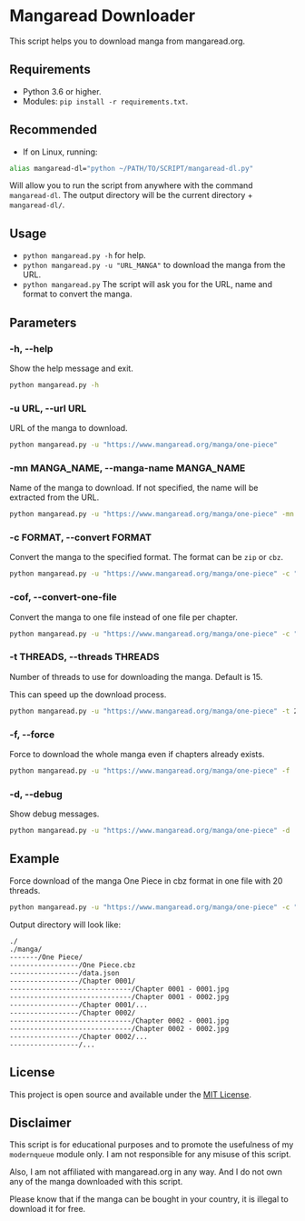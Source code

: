 # Mangaread Downloader

This script helps you to download manga from mangaread.org.

## Requirements

- Python 3.6 or higher.
- Modules: `pip install -r requirements.txt`.

## Recommended

- If on Linux, running:

```bash
alias mangaread-dl="python ~/PATH/TO/SCRIPT/mangaread-dl.py"
```

Will allow you to run the script from anywhere with the command `mangaread-dl`. The output directory will be the current directory + `mangaread-dl/`.

## Usage

- `python mangaread.py -h` for help.
- `python mangaread.py -u "URL_MANGA"` to download the manga from the URL.
- `python mangaread.py` The script will ask you for the URL, name and format to convert the manga.

## Parameters

### -h, --help

Show the help message and exit.

```bash
python mangaread.py -h
```

### -u URL, --url URL

URL of the manga to download.

```bash
python mangaread.py -u "https://www.mangaread.org/manga/one-piece"
```

### -mn MANGA_NAME, --manga-name MANGA_NAME

Name of the manga to download. If not specified, the name will be extracted from the URL.

```bash
python mangaread.py -u "https://www.mangaread.org/manga/one-piece" -mn "One Piece"
```

### -c FORMAT, --convert FORMAT

Convert the manga to the specified format. The format can be `zip` or `cbz`.

```bash
python mangaread.py -u "https://www.mangaread.org/manga/one-piece" -c "zip"
```

### -cof, --convert-one-file

Convert the manga to one file instead of one file per chapter.

```bash
python mangaread.py -u "https://www.mangaread.org/manga/one-piece" -c "zip" -cof
```

### -t THREADS, --threads THREADS

Number of threads to use for downloading the manga. Default is 15.

This can speed up the download process.

```bash
python mangaread.py -u "https://www.mangaread.org/manga/one-piece" -t 20
```

### -f, --force

Force to download the whole manga even if chapters already exists.

```bash
python mangaread.py -u "https://www.mangaread.org/manga/one-piece" -f
```

### -d, --debug

Show debug messages.

```bash
python mangaread.py -u "https://www.mangaread.org/manga/one-piece" -d
```

## Example

Force download of the manga One Piece in cbz format in one file with 20 threads.

```bash
python mangaread.py -u "https://www.mangaread.org/manga/one-piece" -c "cbz" -cof -t 20 -f
```

Output directory will look like:

```text
./
./manga/
-------/One Piece/
-----------------/One Piece.cbz
-----------------/data.json
-----------------/Chapter 0001/
------------------------------/Chapter 0001 - 0001.jpg
------------------------------/Chapter 0001 - 0002.jpg
-----------------/Chapter 0001/...
-----------------/Chapter 0002/
------------------------------/Chapter 0002 - 0001.jpg
------------------------------/Chapter 0002 - 0002.jpg
-----------------/Chapter 0002/...
-----------------/...
```

## License

This project is open source and available under the [MIT License](LICENSE).

## Disclaimer

This script is for educational purposes and to promote the usefulness of my `modernqueue` module only. I am not responsible for any misuse of this script.

Also, I am not affiliated with mangaread.org in any way. And I do not own any of the manga downloaded with this script.

Please know that if the manga can be bought in your country, it is illegal to download it for free.
